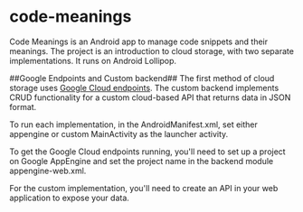 # code-meanings
Code Meanings is an Android app to manage code snippets and their meanings. The project is an introduction to cloud storage, with two separate implementations. It runs on Android Lollipop. 

##Google Endpoints and Custom backend##
The first method of cloud storage uses <a href="https://cloud.google.com/appengine/docs/java/endpoints/">Google Cloud endpoints</a>. The custom backend implements CRUD functionality for a custom cloud-based API that returns data in JSON format.

To run each implementation, in the AndroidManifest.xml, set either appengine or custom MainActivity as the launcher activity. 

To get the Google Cloud endpoints running, you'll need to set up a project on Google AppEngine and set the project name in the backend module appengine-web.xml. 

For the custom implementation, you'll need to create an API in your web application to expose your data.
